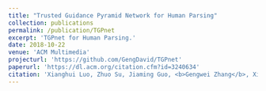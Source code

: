 ```yaml
---
title: "Trusted Guidance Pyramid Network for Human Parsing"
collection: publications
permalink: /publication/TGPnet
excerpt: 'TGPnet for Human Parsing.'
date: 2018-10-22
venue: 'ACM Multimedia'
projecturl: 'https://github.com/GengDavid/TGPnet'
paperurl: 'https://dl.acm.org/citation.cfm?id=3240634'
citation: 'Xianghui Luo, Zhuo Su, Jiaming Guo, <b>Gengwei Zhang</b>, Xiangjian He. &quot;Trusted Guidance Pyramid Network for Human Parsing.&quot; <i>ACM Multimedia 2018, (pp. 654-662)</i>.'
---
```


